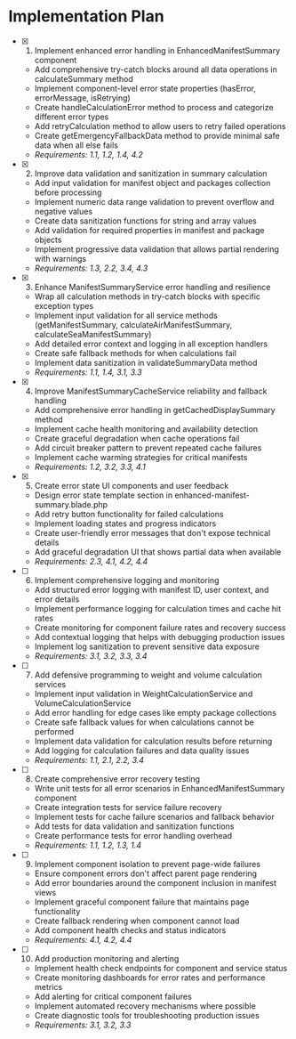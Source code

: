# Implementation Plan

- [x] 1. Implement enhanced error handling in EnhancedManifestSummary component
  - Add comprehensive try-catch blocks around all data operations in calculateSummary method
  - Implement component-level error state properties (hasError, errorMessage, isRetrying)
  - Create handleCalculationError method to process and categorize different error types
  - Add retryCalculation method to allow users to retry failed operations
  - Create getEmergencyFallbackData method to provide minimal safe data when all else fails
  - _Requirements: 1.1, 1.2, 1.4, 4.2_

- [x] 2. Improve data validation and sanitization in summary calculation
  - Add input validation for manifest object and packages collection before processing
  - Implement numeric data range validation to prevent overflow and negative values
  - Create data sanitization functions for string and array values
  - Add validation for required properties in manifest and package objects
  - Implement progressive data validation that allows partial rendering with warnings
  - _Requirements: 1.3, 2.2, 3.4, 4.3_

- [x] 3. Enhance ManifestSummaryService error handling and resilience
  - Wrap all calculation methods in try-catch blocks with specific exception types
  - Implement input validation for all service methods (getManifestSummary, calculateAirManifestSummary, calculateSeaManifestSummary)
  - Add detailed error context and logging in all exception handlers
  - Create safe fallback methods for when calculations fail
  - Implement data sanitization in validateSummaryData method
  - _Requirements: 1.1, 1.4, 3.1, 3.3_

- [x] 4. Improve ManifestSummaryCacheService reliability and fallback handling
  - Add comprehensive error handling in getCachedDisplaySummary method
  - Implement cache health monitoring and availability detection
  - Create graceful degradation when cache operations fail
  - Add circuit breaker pattern to prevent repeated cache failures
  - Implement cache warming strategies for critical manifests
  - _Requirements: 1.2, 3.2, 3.3, 4.1_

- [x] 5. Create error state UI components and user feedback
  - Design error state template section in enhanced-manifest-summary.blade.php
  - Add retry button functionality for failed calculations
  - Implement loading states and progress indicators
  - Create user-friendly error messages that don't expose technical details
  - Add graceful degradation UI that shows partial data when available
  - _Requirements: 2.3, 4.1, 4.2, 4.4_

- [ ] 6. Implement comprehensive logging and monitoring
  - Add structured error logging with manifest ID, user context, and error details
  - Implement performance logging for calculation times and cache hit rates
  - Create monitoring for component failure rates and recovery success
  - Add contextual logging that helps with debugging production issues
  - Implement log sanitization to prevent sensitive data exposure
  - _Requirements: 3.1, 3.2, 3.3, 3.4_

- [ ] 7. Add defensive programming to weight and volume calculation services
  - Implement input validation in WeightCalculationService and VolumeCalculationService
  - Add error handling for edge cases like empty package collections
  - Create safe fallback values for when calculations cannot be performed
  - Implement data validation for calculation results before returning
  - Add logging for calculation failures and data quality issues
  - _Requirements: 1.1, 2.1, 2.2, 3.4_

- [ ] 8. Create comprehensive error recovery testing
  - Write unit tests for all error scenarios in EnhancedManifestSummary component
  - Create integration tests for service failure recovery
  - Implement tests for cache failure scenarios and fallback behavior
  - Add tests for data validation and sanitization functions
  - Create performance tests for error handling overhead
  - _Requirements: 1.1, 1.2, 1.3, 1.4_

- [ ] 9. Implement component isolation to prevent page-wide failures
  - Ensure component errors don't affect parent page rendering
  - Add error boundaries around the component inclusion in manifest views
  - Implement graceful component failure that maintains page functionality
  - Create fallback rendering when component cannot load
  - Add component health checks and status indicators
  - _Requirements: 4.1, 4.2, 4.4_

- [ ] 10. Add production monitoring and alerting
  - Implement health check endpoints for component and service status
  - Create monitoring dashboards for error rates and performance metrics
  - Add alerting for critical component failures
  - Implement automated recovery mechanisms where possible
  - Create diagnostic tools for troubleshooting production issues
  - _Requirements: 3.1, 3.2, 3.3_